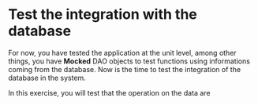 # Test the integration with the database

For now, you have tested the application at the unit level, among other things, you have **Mocked** DAO objects to test functions using informations coming from the database.
Now is the time to test the integration of the database in the system.

In this exercise, you will test that the operation on the data are 